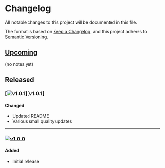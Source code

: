 [v1.0.0]: https://github.com/Xunnamius/babel-plugin-transform-mjs-imports/releases/tag/v1.0.0

[https://keepachangelog.com/en/1.0.0/]::

[types of changes]::
  [added]:: (for new features)
  [changed]:: (for changes in existing functionality)
  [deprecated]:: (for soon-to-be removed features)
  [removed]:: (for now removed features)
  [fixed]:: (for any bug fixes)
  [security]:: (in case of vulnerabilities)

# Changelog
All notable changes to this project will be documented in this file.

The format is based on [Keep a Changelog](https://keepachangelog.com/en/1.0.0/),
and this project adheres to [Semantic Versioning](https://semver.org/spec/v2.0.0.html).

## [Upcoming]

(no notes yet)

## Released

### [![v1.0.1](https://api.ergodark.com/badges/github-tag-date/xunnamius/babel-plugin-transform-mjs-imports/v1.0.1)][v1.0.1]
#### Changed
- Updated README
- Various small quality updates

---

### [![v1.0.0](https://api.ergodark.com/badges/github-tag-date/xunnamius/babel-plugin-transform-mjs-imports/v1.0.0)][v1.0.0]
#### Added
- Initial release

[Upcoming]: https://github.com/Xunnamius/babel-plugin-transform-mjs-imports/compare/main...develop

